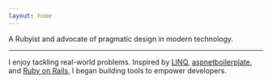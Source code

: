 ```yaml
---
layout: home
---
```


A Rubyist and advocate of pragmatic design in modern technology.

<hr class="w-48 h-1 mx-auto mt-3 mb-6 bg-gray-100 border-0 rounded md:mt-4 md:mb-10 dark:bg-gray-700">

I enjoy tackling real-world problems. Inspired by [LINQ], [aspnetboilerplate], and [Ruby on Rails], I began building tools to empower developers.

[LINQ]: https://learn.microsoft.com/en-us/dotnet/csharp/linq/
[aspnetboilerplate]: https://aspnetboilerplate.com/
[Ruby on Rails]: https://rubyonrails.org/